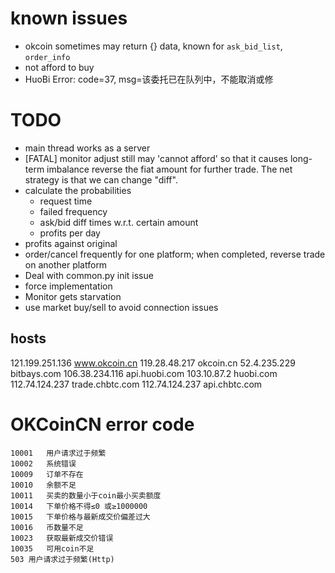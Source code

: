 # known issues
* okcoin sometimes may return {} data, known for `ask_bid_list`, `order_info`
* not afford to buy
* HuoBi Error: code=37, msg=该委托已在队列中，不能取消或修

# TODO
* main thread works as a server
* [FATAL] monitor adjust still may 'cannot afford' so that it causes long-term imbalance
reverse the fiat amount for further trade. The net strategy is that we can change "diff".
* calculate the probabilities
    - request time
    - failed frequency
    - ask/bid diff times w.r.t. certain amount
    - profits per day
* profits against original
* order/cancel frequently for one platform; when completed, reverse trade on another platform
* Deal with common.py init issue
* force implementation
* Monitor gets starvation
* use market buy/sell to avoid connection issues

## hosts
121.199.251.136 www.okcoin.cn
119.28.48.217   okcoin.cn
52.4.235.229    bitbays.com
106.38.234.116  api.huobi.com
103.10.87.2     huobi.com
112.74.124.237  trade.chbtc.com
112.74.124.237  api.chbtc.com



# OKCoinCN error code
```
10001   用户请求过于频繁
10002   系统错误
10009   订单不存在
10010   余额不足
10011   买卖的数量小于coin最小买卖额度
10014   下单价格不得≤0 或≥1000000
10015   下单价格与最新成交价偏差过大
10016   币数量不足
10023   获取最新成交价错误
10035   可用coin不足
503 用户请求过于频繁(Http)
```

